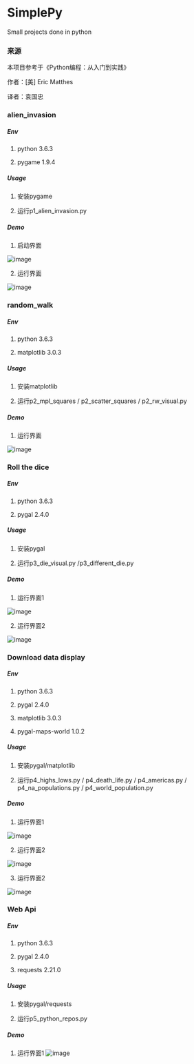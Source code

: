 # SimplePy
Small projects done in python

### 来源
本项目参考于《Python编程：从入门到实践》

作者：[美] Eric Matthes

译者：袁国忠

### alien_invasion
##### Env
1. python 3.6.3

2. pygame 1.9.4

##### Usage
1. 安装pygame

2. 运行p1_alien_invasion.py

##### Demo
1. 启动界面

![image](https://github.com/eussi/SimplePy/blob/master/images/alien_invasion/invasion_demo_1.png)

2. 运行界面

![image](https://github.com/eussi/SimplePy/blob/master/images/alien_invasion/invasion_demo_2.png)

### random_walk
##### Env
1. python 3.6.3

2. matplotlib 3.0.3

##### Usage
1. 安装matplotlib

2. 运行p2_mpl_squares / p2_scatter_squares / p2_rw_visual.py

##### Demo
1. 运行界面

![image](https://github.com/eussi/SimplePy/blob/master/images/random_walk/random_walk.png)

### Roll the dice
##### Env
1. python 3.6.3

2. pygal 2.4.0

##### Usage
1. 安装pygal

2. 运行p3_die_visual.py /p3_different_die.py

##### Demo
1. 运行界面1

![image](https://github.com/eussi/SimplePy/blob/master/images/die_visual/die_visual.png)

2. 运行界面2

![image](https://github.com/eussi/SimplePy/blob/master/images/die_visual/different_die.png)

### Download data display
##### Env
1. python 3.6.3

2. pygal 2.4.0

3. matplotlib 3.0.3

4. pygal-maps-world 1.0.2

##### Usage
1. 安装pygal/matplotlib

2. 运行p4_highs_lows.py / p4_death_life.py / p4_americas.py / p4_na_populations.py / p4_world_population.py

##### Demo
1. 运行界面1

![image](https://github.com/eussi/SimplePy/blob/master/images/download_data/life_expectancy.png)

2. 运行界面2

![image](https://github.com/eussi/SimplePy/blob/master/images/download_data/temp_thread.png)

3. 运行界面2

![image](https://github.com/eussi/SimplePy/blob/master/images/download_data/world_population.png)

### Web Api
##### Env
1. python 3.6.3

2. pygal 2.4.0

3. requests 2.21.0

##### Usage
1. 安装pygal/requests

2. 运行p5_python_repos.py

##### Demo
1. 运行界面1
![image](https://github.com/eussi/SimplePy/blob/master/images/download_data/python_repo.png)
